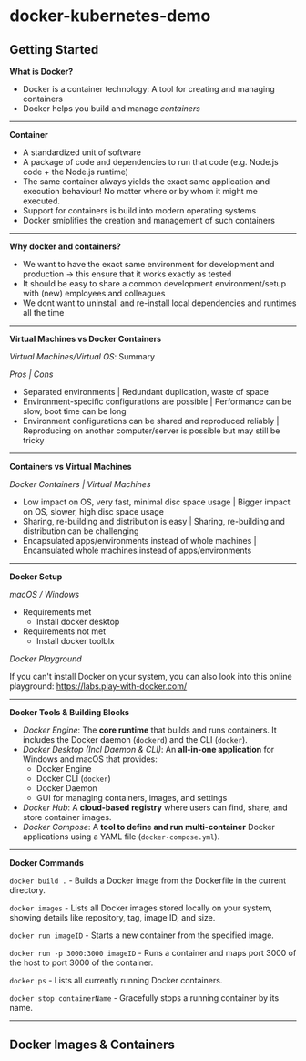 # docker-kubernetes-demo

## Getting Started

**What is Docker?**

- Docker is a container technology: A tool for creating and managing containers
- Docker helps you build and manage _containers_

---

**Container**

- A standardized unit of software
- A package of code and dependencies to run that code (e.g. Node.js code + the Node.js runtime)
- The same container always yields the exact same application and execution behaviour! No matter where or by whom it might me executed.
- Support for containers is build into modern operating systems
- Docker smiplifies the creation and management of such containers

---

**Why docker and containers?**

- We want to have the exact same environment for development and production -> this ensure that it works exactly as tested
- It should be easy to share a common development environment/setup with (new) employees and colleagues
- We dont want to uninstall and re-install local dependencies and runtimes all the time

---

**Virtual Machines vs Docker Containers**

_Virtual Machines/Virtual OS_: Summary

_Pros | Cons_

- Separated environments | Redundant duplication, waste of space
- Environment-specific configurations are possible | Performance can be slow, boot time can be long
- Environment configurations can be shared and reproduced reliably | Reproducing on another computer/server is possible but may still be tricky

---

**Containers vs Virtual Machines**

_Docker Containers | Virtual Machines_

- Low impact on OS, very fast, minimal disc space usage | Bigger impact on OS, slower, high disc space usage
- Sharing, re-building and distribution is easy | Sharing, re-building and distribution can be challenging
- Encapsulated apps/environments instead of whole machines | Encansulated whole machines instead of apps/environments

---

**Docker Setup**

_macOS / Windows_

- Requirements met
  - Install docker desktop
- Requirements not met
  - Install docker toolblx

_Docker Playground_

If you can't install Docker on your system, you can also look into this online playground: <https://labs.play-with-docker.com/>

---

**Docker Tools & Building Blocks**

- _Docker Engine_: The **core runtime** that builds and runs containers. It includes the Docker daemon (`dockerd`) and the CLI (`docker`).
- _Docker Desktop (Incl Daemon & CLI)_: An **all-in-one application** for Windows and macOS that provides:
  - Docker Engine
  - Docker CLI (`docker`)
  - Docker Daemon
  - GUI for managing containers, images, and settings
- _Docker Hub_: A **cloud-based registry** where users can find, share, and store container images.
- _Docker Compose_: A **tool to define and run multi-container** Docker applications using a YAML file (`docker-compose.yml`).

---

**Docker Commands**

`docker build .` - Builds a Docker image from the Dockerfile in the current directory.

`docker images` - Lists all Docker images stored locally on your system, showing details like repository, tag, image ID, and size.

`docker run imageID` - Starts a new container from the specified image.

`docker run -p 3000:3000 imageID` - Runs a container and maps port 3000 of the host to port 3000 of the container.

`docker ps` - Lists all currently running Docker containers.

`docker stop containerName` - Gracefully stops a running container by its name.

---

## Docker Images & Containers
